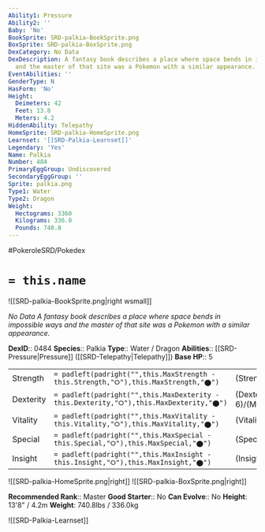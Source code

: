 ```yaml
---
Ability1: Pressure
Ability2: ''
Baby: 'No'
BookSprite: SRD-palkia-BookSprite.png
BoxSprite: SRD-palkia-BoxSprite.png
DexCategory: No Data
DexDescription: A fantasy book describes a place where space bends in impossible ways
  and the master of that site was a Pokemon with a similar appearance.
EventAbilities: ''
GenderType: N
HasForm: 'No'
Height:
  Deimeters: 42
  Feet: 13.8
  Meters: 4.2
HiddenAbility: Telepathy
HomeSprite: SRD-palkia-HomeSprite.png
Learnset: '[[SRD-Palkia-Learnset]]'
Legendary: 'Yes'
Name: Palkia
Number: 484
PrimaryEggGroup: Undiscovered
SecondaryEggGroup: ''
Sprite: palkia.png
Type1: Water
Type2: Dragon
Weight:
  Hectograms: 3360
  Kilograms: 336.0
  Pounds: 740.8
---
```


#PokeroleSRD/Pokedex

# `= this.name`

![[SRD-palkia-BookSprite.png|right wsmall]]

*No Data*
*A fantasy book describes a place where space bends in impossible ways and the master of that site was a Pokemon with a similar appearance.*

**DexID**:: 0484
**Species**:: Palkia
**Type**:: Water / Dragon
**Abilities**:: [[SRD-Pressure|Pressure]] ([[SRD-Telepathy|Telepathy]])
**Base HP**:: 5

|           |                                                                                        |                                          |
| --------- | -------------------------------------------------------------------------------------- | ---------------------------------------- |
| Strength  | `= padleft(padright("",this.MaxStrength - this.Strength,"⭘"),this.MaxStrength,"⬤")`    | (Strength::7)/(MaxStrength::7)   |
| Dexterity | `= padleft(padright("",this.MaxDexterity - this.Dexterity,"⭘"),this.MaxDexterity,"⬤")` | (Dexterity:: 6)/(MaxDexterity::6) |
| Vitality  | `= padleft(padright("",this.MaxVitality - this.Vitality,"⭘"),this.MaxVitality,"⬤")`    | (Vitality::6)/(MaxVitality::6)   |
| Special   | `= padleft(padright("",this.MaxSpecial - this.Special,"⭘"),this.MaxSpecial,"⬤")`       | (Special::8)/(MaxSpecial::8)     |
| Insight   | `= padleft(padright("",this.MaxInsight - this.Insight,"⭘"),this.MaxInsight,"⬤")`       | (Insight::7)/(MaxInsight::7)     |

![[SRD-palkia-HomeSprite.png|right]]
![[SRD-palkia-BoxSprite.png|right]]

**Recommended Rank**:: Master
**Good Starter**:: No
**Can Evolve**:: No
**Height**: 13'8" / 4.2m
**Weight**: 740.8lbs / 336.0kg

![[SRD-Palkia-Learnset]]